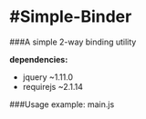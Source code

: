 #Simple-Binder
=============

###A simple 2-way binding utility


**dependencies:**
* jquery ~1.11.0
* requirejs ~2.1.14

###Usage example: main.js